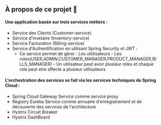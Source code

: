 ## À propos de ce projet 🏁

#### Une application basée sur trois services métiers :

- Service des Clients (Customer-service)
- Service d'invetaire (Inventory-service)
- Service Facturation (Billing-service)
- Service d'Authentification en utilisant Spring Security et JWT :
  - Ce service permet de gérer : Les uttilisateurs - Les roles(USER,ADMIN,CUSTOMER_MANAGER,PRODUCT_MANAGER,BILLS_MANAGER) - Un utilisateur peut avoir plusieur roles et chaque role peut etre affecte a plusieur utilisateurs

#### L'orchestration des services se fait via les services techniques de Spring Cloud :

- Spring Cloud Gateway Service comme service proxy
- Registry Eureka Service comme annuaire d'enregistrement et de découverte des services de l'architecture
- Hystrix Circuit Breaker
- Hystrix DashBoard
